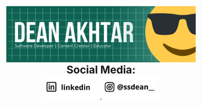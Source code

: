 <img src="image/Mychild Dean Akhtar Ghani.png">
<h1 align="center" style="margin:0;">Social Media:</h1>
<p align="center" style="margin:0;">
  <a href="https://www.linkedin.com/in/mychild-dean-akhtar-ghani-b7aa822a4?utm_source=share&utm_campaign=share_via&utm_content=profile&utm_medium=android_app">
    <img src="image/assetreadme.png" width="30%" style="margin:0;">
  </a>
  <a href="https://www.instagram.com/ssdean__?igsh=YmN2bmpqZXdycXdi">
    <img src="image/assetreadme (1).png" width="30%" style="margin:0;">
  </a>
</p>
